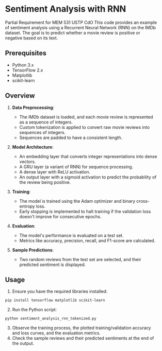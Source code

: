 
# Sentiment Analysis with RNN
Partial Requirement for MEM 531
USTP CdO
This code provides an example of sentiment analysis using a Recurrent Neural Network (RNN) on the IMDb dataset. The goal is to predict whether a movie review is positive or negative based on its text.

## Prerequisites

- Python 3.x
- TensorFlow 2.x
- Matplotlib
- scikit-learn

## Overview

1. **Data Preprocessing**: 
   - The IMDb dataset is loaded, and each movie review is represented as a sequence of integers.
   - Custom tokenization is applied to convert raw movie reviews into sequences of integers.
   - Sequences are padded to have a consistent length.
   
2. **Model Architecture**: 
   - An embedding layer that converts integer representations into dense vectors.
   - A GRU layer (a variant of RNN) for sequence processing.
   - A dense layer with ReLU activation.
   - An output layer with a sigmoid activation to predict the probability of the review being positive.

3. **Training**:
   - The model is trained using the Adam optimizer and binary cross-entropy loss.
   - Early stopping is implemented to halt training if the validation loss doesn't improve for consecutive epochs.

4. **Evaluation**:
   - The model's performance is evaluated on a test set.
   - Metrics like accuracy, precision, recall, and F1-score are calculated.

5. **Sample Predictions**:
   - Two random reviews from the test set are selected, and their predicted sentiment is displayed.

## Usage

1. Ensure you have the required libraries installed:

```bash
pip install tensorflow matplotlib scikit-learn
```

2. Run the Python script:

```bash
python sentiment_analysis_rnn_tokenized.py
```

3. Observe the training process, the plotted training/validation accuracy and loss curves, and the evaluation metrics.
4. Check the sample reviews and their predicted sentiments at the end of the output.
